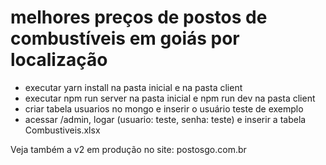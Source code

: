 # melhores preços de postos de combustíveis em goiás por localização

- executar yarn install na pasta inicial e na pasta client
- executar npm run server na pasta inicial e npm run dev na pasta client
- criar tabela usuarios no mongo e inserir o usuário teste de exemplo
- acessar /admin, logar (usuario: teste, senha: teste) e inserir a tabela Combustiveis.xlsx

Veja também a v2 em produção no site:
postosgo.com.br

